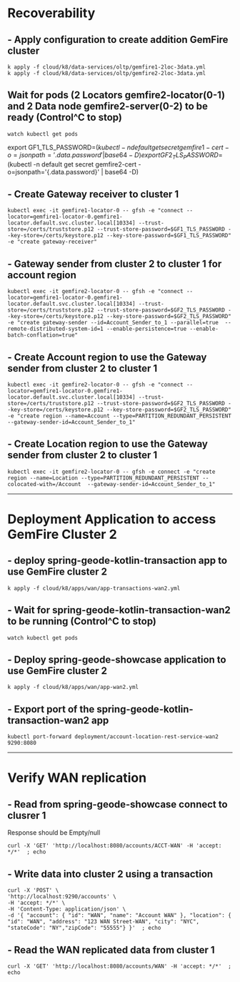 # Recoverability

## - Apply configuration to create addition GemFire cluster

```shell
k apply -f cloud/k8/data-services/oltp/gemfire1-2loc-3data.yml
k apply -f cloud/k8/data-services/oltp/gemfire2-2loc-3data.yml
```


## Wait for pods (2 Locators gemfire2-locator(0-1) and 2 Data node gemfire2-server(0-2) to be ready  (Control^C to stop)

```shell
watch kubectl get pods
```
export GF1_TLS_PASSWORD=$(kubectl -n default get secret gemfire1-cert -o=jsonpath='{.data.password}' | base64 -D)
export GF2_TLS_PASSWORD=$(kubectl -n default get secret gemfire2-cert -o=jsonpath='{.data.password}' | base64 -D)


## - Create Gateway receiver to cluster 1 

```shell
kubectl exec -it gemfire1-locator-0 -- gfsh -e "connect --locator=gemfire1-locator-0.gemfire1-locator.default.svc.cluster.local[10334] --trust-store=/certs/truststore.p12 --trust-store-password=$GF1_TLS_PASSWORD --key-store=/certs/keystore.p12 --key-store-password=$GF1_TLS_PASSWORD" -e "create gateway-receiver"
```

## - Gateway sender from cluster 2 to cluster 1 for account region


```shell
kubectl exec -it gemfire2-locator-0 -- gfsh -e "connect --locator=gemfire1-locator-0.gemfire1-locator.default.svc.cluster.local[10334] --trust-store=/certs/truststore.p12 --trust-store-password=$GF2_TLS_PASSWORD --key-store=/certs/keystore.p12 --key-store-password=$GF2_TLS_PASSWORD"  -e "create gateway-sender --id=Account_Sender_to_1 --parallel=true  --remote-distributed-system-id=1 --enable-persistence=true --enable-batch-conflation=true"
```

## - Create Account region to use the Gateway sender from cluster 2 to cluster 1

```shell
kubectl exec -it gemfire2-locator-0 -- gfsh -e "connect --locator=gemfire1-locator-0.gemfire1-locator.default.svc.cluster.local[10334] --trust-store=/certs/truststore.p12 --trust-store-password=$GF2_TLS_PASSWORD --key-store=/certs/keystore.p12 --key-store-password=$GF2_TLS_PASSWORD" -e "create region --name=Account --type=PARTITION_REDUNDANT_PERSISTENT --gateway-sender-id=Account_Sender_to_1"
```

## - Create Location region to use the Gateway sender from cluster 2 to cluster 1

```shell
kubectl exec -it gemfire2-locator-0 -- gfsh -e connect -e "create region --name=Location --type=PARTITION_REDUNDANT_PERSISTENT --colocated-with=/Account  --gateway-sender-id=Account_Sender_to_1"
```


----------------------------------------------------------
# Deployment Application to access GemFire Cluster 2

## - deploy spring-geode-kotlin-transaction app to use GemFire cluster 2

```shell
k apply -f cloud/k8/apps/wan/app-transactions-wan2.yml
```

## - Wait for spring-geode-kotlin-transaction-wan2 to be running  (Control^C to stop)

```shell
watch kubectl get pods
```

## - Deploy spring-geode-showcase application to use GemFire cluster 2

```shell
k apply -f cloud/k8/apps/wan/app-wan2.yml
```

## - Export port of the spring-geode-kotlin-transaction-wan2 app

```shell
kubectl port-forward deployment/account-location-rest-service-wan2 9290:8080
```


----------------------------------------------------------
# Verify WAN replication

## - Read from spring-geode-showcase connect to clusrer 1
Response should be Empty/null

```shell
curl -X 'GET' 'http://localhost:8080/accounts/ACCT-WAN' -H 'accept: */*'  ; echo
```


## - Write data into cluster 2 using a transaction

```shell
curl -X 'POST' \
'http://localhost:9290/accounts' \
-H 'accept: */*' \
-H 'Content-Type: application/json' \
-d '{ "account": { "id": "WAN", "name": "Account WAN" }, "location": { "id": "WAN", "address": "123 WAN Street-WAN", "city": "NYC", "stateCode": "NY","zipCode": "55555"} }'  ; echo
```

## - Read the WAN replicated data from cluster 1

```shell
curl -X 'GET' 'http://localhost:8080/accounts/WAN' -H 'accept: */*'  ; echo
```
